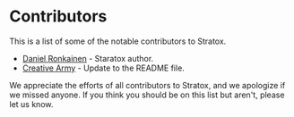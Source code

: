 # Contributors

This is a list of some of the notable contributors to Stratox.

- [Daniel Ronkainen]([https://github.com/username](https://github.com/wazabii8)) - Staratox author.
- [Creative Army]([https://github.com/username](https://github.com/CreativeArmyDevs)) - Update to the README file.

We appreciate the efforts of all contributors to Stratox, and we apologize if we missed anyone. If you think you should be on this list but aren't, please let us know.
